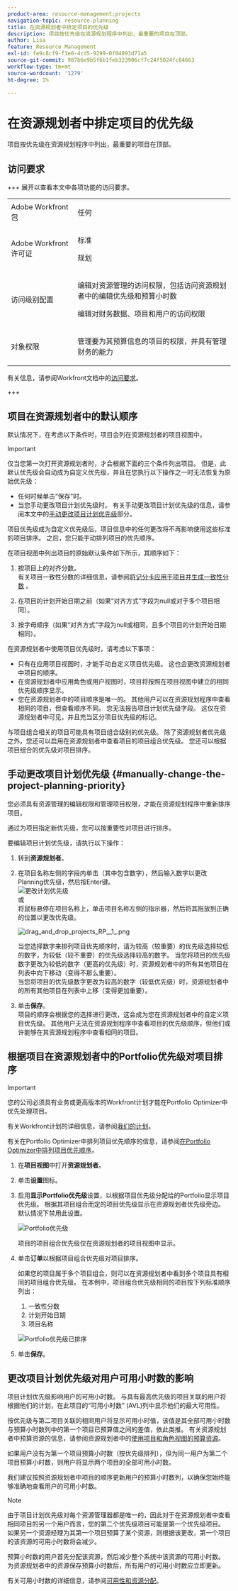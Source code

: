 ```yaml
---
product-area: resource-management;projects
navigation-topic: resource-planning
title: 在资源规划者中排定项目的优先级
description: 项目按优先级在资源规划程序中列出，最重要的项目在顶部。
author: Lisa
feature: Resource Management
exl-id: fe9c8cf9-f1e0-4cd5-9299-0f04893d71a5
source-git-commit: 987b6e9b5f6b1feb323906cf7c24f5024fc84663
workflow-type: tm+mt
source-wordcount: '1279'
ht-degree: 1%

---
```


# 在资源规划者中排定项目的优先级

项目按优先级在资源规划程序中列出，最重要的项目在顶部。

## 访问要求

+++ 展开以查看本文中各项功能的访问要求。

<table style="table-layout:auto"> 
 <col> 
 <col> 
 <tbody> 
  <tr> 
   <td>Adobe Workfront包</td> 
   <td><p>任何</p></td>
  </tr> 
  <tr> 
   <td>Adobe Workfront许可证</td> 
   <td><p>标准</p>
       <p>规划</p></td> 
  </tr> 
  <tr> 
   <td>访问级别配置</td> 
   <td> <p>编辑对资源管理的访问权限，包括访问资源规划者中的编辑优先级和预算小时数</p> <p>编辑对财务数据、项目和用户的访问权限</p></td> 
  </tr> 
  <tr> 
   <td>对象权限</td> 
   <td> <p>管理要为其预算信息的项目的权限，并具有管理财务的能力</p></td>
  </tr> 
 </tbody> 
</table>

有关信息，请参阅Workfront文档中的[访问要求](/help/quicksilver/administration-and-setup/add-users/access-levels-and-object-permissions/access-level-requirements-in-documentation.md)。

+++

## 项目在资源规划者中的默认顺序

默认情况下，在考虑以下条件时，项目会列在资源规划者的项目视图中。

>[!IMPORTANT]
>
>仅当您第一次打开资源规划者时，才会根据下面的三个条件列出项目。 但是，此默认优先级会自动成为自定义优先级，并且在您执行以下操作之一时无法恢复为原始优先级：
>
>* 任何时候单击“保存”时。
>* 当您手动更改项目计划优先级时。 有关手动更改项目计划优先级的信息，请参阅本文中的[手动更改项目计划优先级](#manually-change-the-project-planning-priority)部分。
>
>项目优先级成为自定义优先级后，项目信息中的任何更改将不再影响使用这些标准的项目排序。 之后，您只能手动排列项目的优先顺序。

在项目视图中列出项目的原始默认条件如下所示，其顺序如下：

1. 按项目上的对齐分数。\
   有关项目一致性分数的详细信息，请参阅[将记分卡应用于项目并生成一致性分数](../../manage-work/projects/define-a-business-case/apply-scorecard-to-project-to-generate-alignment-score.md) 。

1. 在项目的计划开始日期之前（如果“对齐方式”字段为null或对于多个项目相同）。
1. 按字母顺序（如果“对齐方式”字段为null或相同，且多个项目的计划开始日期相同）。

在资源规划者中使用项目优先级时，请考虑以下事项：

* 只有在应用项目视图时，才能手动自定义项目优先级。 这也会更改资源规划者中项目的顺序。
* 在资源规划者中应用角色或用户视图时，项目将按照在项目视图中建立的相同优先级顺序显示。
* 您在资源规划者中的项目顺序是唯一的。 其他用户可以在资源规划程序中查看相同的项目，但查看顺序不同。 您无法报告项目计划优先级字段。 这仅在资源规划者中可见，并且充当区分项目优先级的标记。

与项目组合相关的项目可能具有项目组合级别的优先级。 除了资源规划者优先级之外，您还可以启用在资源规划者中查看项目的项目组合优先级。 您还可以根据项目组合的优先级对项目排序。

## 手动更改项目计划优先级 {#manually-change-the-project-planning-priority}

您必须具有资源管理的编辑权限和管理项目权限，才能在资源规划程序中重新排序项目。

通过为项目指定新优先级，您可以按重要性对项目进行排序。

要编辑项目计划优先级，请执行以下操作：

1. 转到&#x200B;**资源规划者**。

1. 在项目名称左侧的字段内单击（其中包含数字），然后输入数字以更改Planning优先级，然后按Enter键。\
   ![更改计划优先级](assets/mceclip4.png)\
   或\
   将鼠标悬停在项目名称上，单击项目名称左侧的指示器，然后将其拖放到正确的位置以更改优先级。

   ![drag_and_drop_projects_RP__1_.png](assets/drag-and-drop-projects-rp--1--350x184.png)

   当您选择数字来排列项目优先顺序时，请为较高（较重要）的优先级选择较低的数字，为较低（较不重要）的优先级选择较高的数字。 当您将项目的优先级数字更改为较低的数字（更高的优先级）时，资源规划者中的所有其他项目在列表中向下移动（变得不那么重要）。\
   当您将项目的优先级数字更改为较高的数字（较低优先级）时，资源规划者中的所有其他项目在列表中上移（变得更加重要）。

1. 单击&#x200B;**保存**。\
   项目的顺序会根据您的选择进行更改，这会成为您在资源规划者中的自定义项目优先级。 其他用户无法在资源规划程序中查看项目的优先级顺序，但他们或许能够在其资源规划程序中查看相同的项目。

## 根据项目在资源规划者中的Portfolio优先级对项目排序

>[!IMPORTANT]
>
>您的公司必须具有业务或更高版本的Workfront计划才能在Portfolio Optimizer中优先处理项目。
>
>有关Workfront计划的详细信息，请参阅[我们的计划](https://business.adobe.com/cn/products/workfront/pricing.html)。
>
>有关在Portfolio Optimizer中排列项目优先顺序的信息，请参阅[在Portfolio Optimizer中排列项目优先顺序](../../manage-work/portfolios/portfolio-optimizer/prioritize-projects-in-portfolio-optimizer.md)。

1. 在&#x200B;**项目视图**&#x200B;中打开&#x200B;**资源规划者**。
1. 单击&#x200B;**设置**&#x200B;图标。
1. 启用&#x200B;**显示Portfolio优先级**&#x200B;设置，以根据项目优先级分配给的Portfolio显示项目优先级。 根据其项目组合而定的项目优先级显示在资源规划者优先级旁边。 默认情况下禁用此设置。

   <!--
   <p data-mc-conditions="QuicksilverOrClassic.Draft mode">(NOTE: check screen shot to see if this is accurate still - should say Order, and not Sort:)</p>
   -->

   ![Portfolio优先级](assets/rp-portfolio-priority-unordered-edit-350x180.png)

   项目的项目组合优先级仅在资源规划者的项目视图中显示。

1. 单击&#x200B;**订单**&#x200B;以根据项目组合优先级对项目排序。

   如果您的项目属于多个项目组合，则可以在资源规划者中看到多个项目具有相同的项目组合优先级。 在本例中，项目组合优先级相同的项目按下列标准顺序列出：

   1. 一致性分数
   1. 计划开始日期
   1. 项目名称

   ![Portfolio优先级已排序](assets/rp-portfolio-priority-ordered-350x198.png)

1. 单击&#x200B;**保存**。

## 更改项目计划优先级对用户可用小时数的影响

项目计划优先级影响用户的可用小时数。 与具有最高优先级的项目关联的用户将根据他们的计划，在此项目的“可用小时数” (AVL)列中显示他们的最大可用性。

按优先级与第二项目关联的相同用户将显示可用小时值，该值是其全部可用小时数与预算小时数列中的第一个项目已预算值之间的差值，依此类推。 有关资源规划者中预算资源的信息，请参阅资源规划者中的[使用项目和角色视图的预算资源](../../resource-mgmt/resource-planning/budget-resources-project-role-views-resource-planner.md)。

如果用户没有为第一个项目预算小时数（按优先级排列），但为同一用户为第二个项目预算小时数，则用户将显示两个项目的全部可用小时数。

我们建议按照资源规划者中项目的顺序更新用户的预算小时数列，以确保您始终能够准确地查看用户的可用小时数。

>[!NOTE]
>
>由于项目计划优先级对每个资源管理器都是唯一的，因此对于在资源规划者中查看相同项目的另一个用户而言，您的第二个优先级项目可能是第一个优先级项目。 如果另一个资源经理为其第一个项目预算了某个资源，则根据该更改，第一个项目的该资源的可用小时数将会减少。
>
>预算小时数的用户首先分配该资源，然后减少整个系统中该资源的可用小时数。 为资源规划者中的资源保存预算小时数后，所有用户的可用小时数应立即更新。
>
>有关可用小时数的详细信息，请参阅[可用性和资源分配](../../resource-mgmt/resource-planning/resource-availability-allocation-resource-planner.md#availability-and-allocation-of-resources)。
